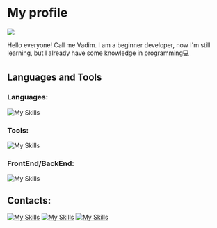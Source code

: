 # My profile
<img src="https://komarev.com/ghpvc/?username=vadbash&style=for-the-badge">

Hello everyone! Call me Vadim. I am a beginner developer, now I'm still learning, but I already have some knowledge in programming💻

## Languages and Tools
### Languages:
![My Skills](https://skillicons.dev/icons?i=python,php,cpp,c)
### Tools:
![My Skills](https://skillicons.dev/icons?i=linux,bots,django,flask,mysql,postgresql,sqlite,git,github,githubactions,vim,vscode,arduino,fastapi,md,postman,powershell,bash,stackoverflow)
### FrontEnd/BackEnd:
![My Skills](https://skillicons.dev/icons?i=html,css,sass,jquery,js,bootstrap,nodejs,figma,wordpress)
## Contacts:
[![My Skills](https://skillicons.dev/icons?i=discord)](https://discord.com/users/Vadik#9484/)
[![My Skills](https://skillicons.dev/icons?i=instagram)](https://www.instagram.com/vadysic/)
[![My Skills](https://skillicons.dev/icons?i=twitter)](https://twitter.com/Vadbash123)
